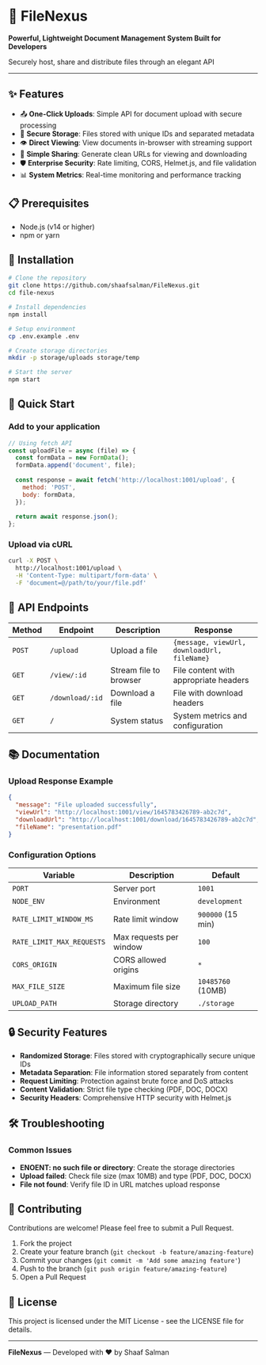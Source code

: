 # 🚀 FileNexus

**Powerful, Lightweight Document Management System Built for Developers**

Securely host, share and distribute files through an elegant API

---

## ✨ Features

- 📤 **One-Click Uploads**: Simple API for document upload with secure processing
- 🔐 **Secure Storage**: Files stored with unique IDs and separated metadata
- 👁️ **Direct Viewing**: View documents in-browser with streaming support
- 🔗 **Simple Sharing**: Generate clean URLs for viewing and downloading
- 🛡️ **Enterprise Security**: Rate limiting, CORS, Helmet.js, and file validation
- 📊 **System Metrics**: Real-time monitoring and performance tracking

## 📋 Prerequisites

- Node.js (v14 or higher)
- npm or yarn

## 🔧 Installation

```bash
# Clone the repository
git clone https://github.com/shaafsalman/FileNexus.git
cd file-nexus

# Install dependencies
npm install

# Setup environment
cp .env.example .env

# Create storage directories
mkdir -p storage/uploads storage/temp

# Start the server
npm start
```

## 🚀 Quick Start

### Add to your application

```javascript
// Using fetch API
const uploadFile = async (file) => {
  const formData = new FormData();
  formData.append('document', file);
  
  const response = await fetch('http://localhost:1001/upload', {
    method: 'POST',
    body: formData,
  });
  
  return await response.json();
};
```

### Upload via cURL

```bash
curl -X POST \
  http://localhost:1001/upload \
  -H 'Content-Type: multipart/form-data' \
  -F 'document=@/path/to/your/file.pdf'
```

## 🔌 API Endpoints

| Method | Endpoint | Description | Response |
|--------|----------|-------------|----------|
| `POST` | `/upload` | Upload a file | `{message, viewUrl, downloadUrl, fileName}` |
| `GET` | `/view/:id` | Stream file to browser | File content with appropriate headers |
| `GET` | `/download/:id` | Download a file | File with download headers |
| `GET` | `/` | System status | System metrics and configuration |

## 📚 Documentation

### Upload Response Example

```json
{
  "message": "File uploaded successfully",
  "viewUrl": "http://localhost:1001/view/1645783426789-ab2c7d",
  "downloadUrl": "http://localhost:1001/download/1645783426789-ab2c7d",
  "fileName": "presentation.pdf"
}
```

### Configuration Options

| Variable | Description | Default |
|----------|-------------|---------|
| `PORT` | Server port | `1001` |
| `NODE_ENV` | Environment | `development` |
| `RATE_LIMIT_WINDOW_MS` | Rate limit window | `900000` (15 min) |
| `RATE_LIMIT_MAX_REQUESTS` | Max requests per window | `100` |
| `CORS_ORIGIN` | CORS allowed origins | `*` |
| `MAX_FILE_SIZE` | Maximum file size | `10485760` (10MB) |
| `UPLOAD_PATH` | Storage directory | `./storage` |

## 🔒 Security Features

- **Randomized Storage**: Files stored with cryptographically secure unique IDs
- **Metadata Separation**: File information stored separately from content
- **Request Limiting**: Protection against brute force and DoS attacks
- **Content Validation**: Strict file type checking (PDF, DOC, DOCX)
- **Security Headers**: Comprehensive HTTP security with Helmet.js

## 🛠️ Troubleshooting

### Common Issues

- **ENOENT: no such file or directory**: Create the storage directories
- **Upload failed**: Check file size (max 10MB) and type (PDF, DOC, DOCX)
- **File not found**: Verify file ID in URL matches upload response

## 🤝 Contributing

Contributions are welcome! Please feel free to submit a Pull Request.

1. Fork the project
2. Create your feature branch (`git checkout -b feature/amazing-feature`)
3. Commit your changes (`git commit -m 'Add some amazing feature'`)
4. Push to the branch (`git push origin feature/amazing-feature`)
5. Open a Pull Request

## 📜 License

This project is licensed under the MIT License - see the LICENSE file for details.

---

**FileNexus** — Developed with ❤️ by Shaaf Salman
